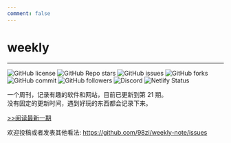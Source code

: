 ```yaml
---
comment: false
---
```


# weekly

---

<div class="flex">

![GitHub license](https://img.shields.io/github/license/98zi/weekly-note) 
![GitHub Repo stars](https://img.shields.io/github/stars/98zi/weekly-note) 
![GitHub issues](https://img.shields.io/github/issues/98zi/weekly-note) 
![GitHub forks](https://img.shields.io/github/forks/98zi/weekly-note) 
![GitHub commit](https://img.shields.io/github/commit-activity/t/98zi/weekly-note) 
![GitHub followers](https://img.shields.io/github/followers/98zi) 
![Discord](https://img.shields.io/discord/1126519222172925952) 
![Netlify Status](https://api.netlify.com/api/v1/badges/6660863b-4f07-4bb9-aea1-1936b1a85ecf/deploy-status) 

</div>

一个周刊，记录有趣的软件和网站，目前已更新到第 21 期。  
没有固定的更新时间，遇到好玩的东西都会记录下来。

[>>阅读最新一期](./posts/21-湘湖度假.md)

欢迎投稿或者发表其他看法: https://github.com/98zi/weekly-note/issues
